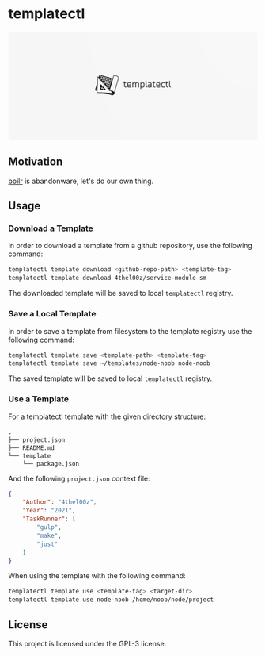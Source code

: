 # templatectl

![templatectl.png](https://raw.githubusercontent.com/4thel00z/logos/master/templatectl.png)

## Motivation

[boilr](https://github.com/tmrts/boilr) is abandonware, let's do our own thing.

## Usage


### Download a Template
In order to download a template from a github repository, use the following command:

```bash
templatectl template download <github-repo-path> <template-tag>
templatectl template download 4thel00z/service-module sm
```

The downloaded template will be saved to local `templatectl` registry.

### Save a Local Template
In order to save a template from filesystem to the template registry use the following command:

```bash
templatectl template save <template-path> <template-tag>
templatectl template save ~/templates/node-noob node-noob
```

The saved template will be saved to local `templatectl` registry.

### Use a Template
For a templatectl template with the given directory structure:

```tree
.
├── project.json
├── README.md
└── template
    └── package.json
```

And the following `project.json` context file:

```json
{
    "Author": "4thel00z",
    "Year": "2021",
    "TaskRunner": [
        "gulp",
        "make",
        "just"
    ]
}
```

When using the template with the following command:

```bash
templatectl template use <template-tag> <target-dir>
templatectl template use node-noob /home/noob/node/project
```


## License

This project is licensed under the GPL-3 license.
